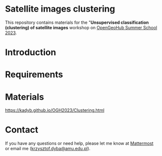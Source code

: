 # Satellite images clustering

This repository contains materials for the "**Unsupervised classification (clustering) of satellite images**
workshop on [OpenGeoHub Summer School 2023](https://opengeohub.org/summer-school/opengeohub-summer-school-poznan-2023/).

# Introduction

# Requirements

# Materials

https://kadyb.github.io/OGH2023/Clustering.html

# Contact

If you have any questions or need help, please let me know at [Mattermost](https://mattermost.opengeohub.org/)
or email me (krzysztof.dyba@amu.edu.pl).
